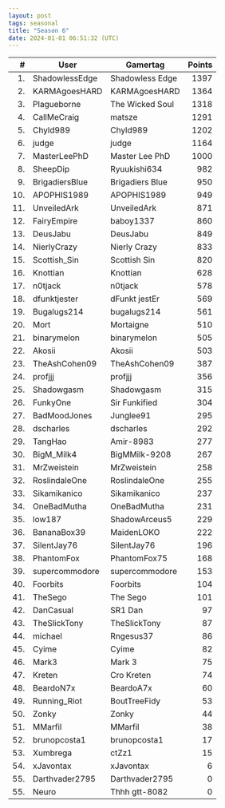 ```yaml
---
layout: post
tags: seasonal
title: "Season 6" 
date: 2024-01-01 06:51:32 (UTC)
---
```



|#|User|Gamertag|Points|
| ---: | --- | --- | ---: |
|1.|ShadowlessEdge|Shadowless Edge|1397|
|2.|KARMAgoesHARD|KARMAgoesHARD|1364|
|3.|Plagueborne|The Wicked Soul|1318|
|4.|CallMeCraig|matsze|1291|
|5.|Chyld989|Chyld989|1202|
|6.|judge|judge|1164|
|7.|MasterLeePhD|Master Lee PhD|1000|
|8.|SheepDip|Ryuukishi634|982|
|9.|BrigadiersBlue|Brigadiers Blue|950|
|10.|APOPHIS1989|APOPHIS1989|949|
|11.|UnveiledArk|UnveiledArk|871|
|12.|FairyEmpire|baboy1337|860|
|13.|DeusJabu|DeusJabu|849|
|14.|NierlyCrazy|Nierly Crazy|833|
|15.|Scottish_Sin|Scottish Sin|820|
|16.|Knottian|Knottian|628|
|17.|n0tjack|n0tjack|578|
|18.|dfunktjester|dFunkt jestEr|569|
|19.|Bugalugs214|bugalugs214|561|
|20.|Mort|Mortaigne|510|
|21.|binarymelon|binarymelon|505|
|22.|Akosii|Akosii|503|
|23.|TheAshCohen09|TheAshCohen09|387|
|24.|profjjj|profjjj|356|
|25.|Shadowgasm|Shadowgasm|315|
|26.|FunkyOne|Sir Funkified|304|
|27.|BadMoodJones|Junglee91|295|
|28.|dscharles|dscharles|292|
|29.|TangHao|Amir-8983|277|
|30.|BigM_Milk4|BigMMilk-9208|267|
|31.|MrZweistein|MrZweistein|258|
|32.|RoslindaleOne|RoslindaleOne|255|
|33.|Sikamikanico|Sikamikanico|237|
|34.|OneBadMutha|OneBadMutha|231|
|35.|low187|ShadowArceus5|229|
|36.|BananaBox39|MaidenLOKO|222|
|37.|SilentJay76|SilentJay76|196|
|38.|PhantomFox|PhantomFox75|168|
|39.|supercommodore|supercommodore|153|
|40.|Foorbits|Foorbits|104|
|41.|TheSego|The Sego|101|
|42.|DanCasual|SR1 Dan|97|
|43.|TheSlickTony|TheSlickTony|87|
|44.|michael|Rngesus37|86|
|45.|Cyime|Cyime|82|
|46.|Mark3|Mark 3|75|
|47.|Kreten|Cro Kreten|74|
|48.|BeardoN7x|BeardoA7x|60|
|49.|Running_Riot|BoutTreeFidy|53|
|50.|Zonky|Zonky|44|
|51.|MMarfil|MMarfil|38|
|52.|brunopcosta1|brunopcosta1|17|
|53.|Xumbrega|ctZz1|15|
|54.|xJavontax|xJavontax|6|
|55.|Darthvader2795|Darthvader2795|0|
|55.|Neuro|Thhh gtt-8082|0|

